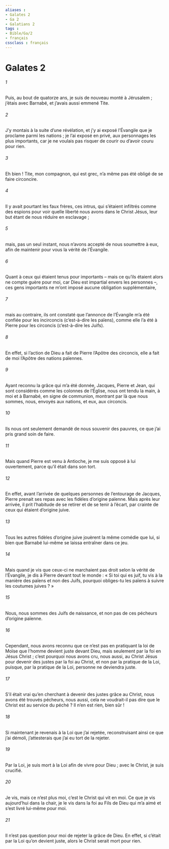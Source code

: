 ```yaml
---
aliases : 
- Galates 2
- Ga 2
- Galatians 2
tags : 
- Bible/Ga/2
- français
cssclass : français
---
```


# Galates 2

###### 1
Puis, au bout de quatorze ans, je suis de nouveau monté à Jérusalem ; j’étais avec Barnabé, et j’avais aussi emmené Tite.
###### 2
J’y montais à la suite d’une révélation, et j’y ai exposé l’Évangile que je proclame parmi les nations ; je l’ai exposé en privé, aux personnages les plus importants, car je ne voulais pas risquer de courir ou d’avoir couru pour rien.
###### 3
Eh bien ! Tite, mon compagnon, qui est grec, n’a même pas été obligé de se faire circoncire.
###### 4
Il y avait pourtant les faux frères, ces intrus, qui s’étaient infiltrés comme des espions pour voir quelle liberté nous avons dans le Christ Jésus, leur but étant de nous réduire en esclavage ;
###### 5
mais, pas un seul instant, nous n’avons accepté de nous soumettre à eux, afin de maintenir pour vous la vérité de l’Évangile.
###### 6
Quant à ceux qui étaient tenus pour importants – mais ce qu’ils étaient alors ne compte guère pour moi, car Dieu est impartial envers les personnes –, ces gens importants ne m’ont imposé aucune obligation supplémentaire,
###### 7
mais au contraire, ils ont constaté que l’annonce de l’Évangile m’a été confiée pour les incirconcis (c’est-à-dire les païens), comme elle l’a été à Pierre pour les circoncis (c’est-à-dire les Juifs).
###### 8
En effet, si l’action de Dieu a fait de Pierre l’Apôtre des circoncis, elle a fait de moi l’Apôtre des nations païennes.
###### 9
Ayant reconnu la grâce qui m’a été donnée, Jacques, Pierre et Jean, qui sont considérés comme les colonnes de l’Église, nous ont tendu la main, à moi et à Barnabé, en signe de communion, montrant par là que nous sommes, nous, envoyés aux nations, et eux, aux circoncis.
###### 10
Ils nous ont seulement demandé de nous souvenir des pauvres, ce que j’ai pris grand soin de faire.
###### 11
Mais quand Pierre est venu à Antioche, je me suis opposé à lui ouvertement, parce qu’il était dans son tort.
###### 12
En effet, avant l’arrivée de quelques personnes de l’entourage de Jacques, Pierre prenait ses repas avec les fidèles d’origine païenne. Mais après leur arrivée, il prit l’habitude de se retirer et de se tenir à l’écart, par crainte de ceux qui étaient d’origine juive.
###### 13
Tous les autres fidèles d’origine juive jouèrent la même comédie que lui, si bien que Barnabé lui-même se laissa entraîner dans ce jeu.
###### 14
Mais quand je vis que ceux-ci ne marchaient pas droit selon la vérité de l’Évangile, je dis à Pierre devant tout le monde : « Si toi qui es juif, tu vis à la manière des païens et non des Juifs, pourquoi obliges-tu les païens à suivre les coutumes juives ? »
###### 15
Nous, nous sommes des Juifs de naissance, et non pas de ces pécheurs d’origine païenne.
###### 16
Cependant, nous avons reconnu que ce n’est pas en pratiquant la loi de Moïse que l’homme devient juste devant Dieu, mais seulement par la foi en Jésus Christ ; c’est pourquoi nous avons cru, nous aussi, au Christ Jésus pour devenir des justes par la foi au Christ, et non par la pratique de la Loi, puisque, par la pratique de la Loi, personne ne deviendra juste.
###### 17
S’il était vrai qu’en cherchant à devenir des justes grâce au Christ, nous avons été trouvés pécheurs, nous aussi, cela ne voudrait-il pas dire que le Christ est au service du péché ? Il n’en est rien, bien sûr !
###### 18
Si maintenant je revenais à la Loi que j’ai rejetée, reconstruisant ainsi ce que j’ai démoli, j’attesterais que j’ai eu tort de la rejeter.
###### 19
Par la Loi, je suis mort à la Loi afin de vivre pour Dieu ; avec le Christ, je suis crucifié.
###### 20
Je vis, mais ce n’est plus moi, c’est le Christ qui vit en moi. Ce que je vis aujourd’hui dans la chair, je le vis dans la foi au Fils de Dieu qui m’a aimé et s’est livré lui-même pour moi.
###### 21
Il n’est pas question pour moi de rejeter la grâce de Dieu. En effet, si c’était par la Loi qu’on devient juste, alors le Christ serait mort pour rien.
